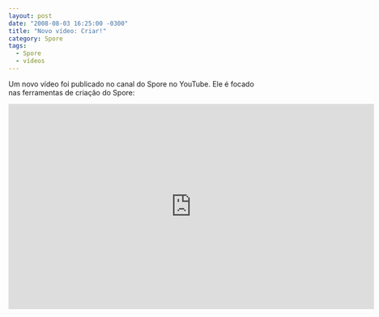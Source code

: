 ```yaml
---
layout: post
date: "2008-08-03 16:25:00 -0300"
title: "Novo vídeo: Criar!"
category: Spore
tags:
  - Spore
  - vídeos
---
```


Um novo vídeo foi publicado no canal do Spore no YouTube. Ele é focado nas ferramentas de criação do Spore:

<iframe width="722" height="406" src="https://www.youtube-nocookie.com/embed/UmQYzRRrg9g" frameborder="0" allow="accelerometer; autoplay; encrypted-media; gyroscope; picture-in-picture" allowfullscreen></iframe>
